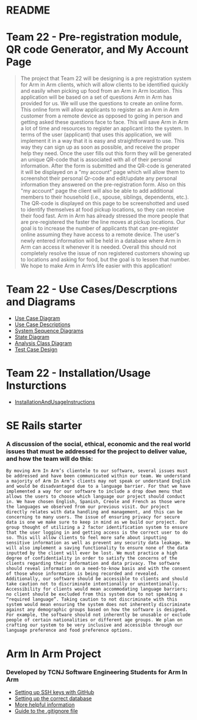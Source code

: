 # README


# Team 22 - Pre-registration module, QR code Generator, and My Account Page 

>  The project that Team 22 will be designing is a pre registration system for Arm in Arm clients, which will allow clients to be identified quickly and easily when picking up food from an Arm in Arm location. This application will be based on a set of questions Arm in Arm has provided for us. We will use the questions to create an online form. This online form will allow applicants to register as an Arm in Arm customer from a remote device as opposed to going in person and getting asked these questions face to face. This will save Arm in Arm a lot of time and resources to register an applicant into the system. In terms of the user (applicant) that uses this application, we will implement it in a way that it is easy and straightforward to use. This way they can sign up as soon as possible, and receive the proper help they need. Once the user fills out this form they will be generated an unique QR-code that is associated with all of their personal information. After the form is submitted and the QR-code is generated it will be displayed on a "my account" page which will allow them to screenshot their personal Qr-code and edit/update any personal information they answered on the pre-registration form. Also on this "my account" page the client will also be able to add additional members to their household (i.e., spouse, siblings, dependents, etc.). The QR-code is displayed on this page to be screenshotted and used to identify themselves at food pickup locations, so they can receive their food fast. Arm in Arm has already stressed the more people that are pre-registered the faster the line moves at pickup locations. Our goal is to increase the number of applicants that can pre-register online assuming they have access to a remote device. The user's newly entered information will be held in a database where Arm in Arm can access it whenever it is needed. Overall this should not completely resolve the issue of non registered customers showing up to locations and asking for food, but the goal is to lessen that number. We hope to make Arm in Arm’s life easier with this application!

# Team 22 - Use Cases/Descrptions and Diagrams 
-    [Use Case Diagram]()
-    [Use Case Descriptions]()
-    [System Sequence Diagrams]()
-    [State Diagram]()
-    [Analysis Class Diagram]()
-    [Test Case Design]()

# Team 22 - Installation/Usage Insturctions 
- [InstallationAndUsageInstructions](InstallationAndUsageInstructions.md)

   
# SE Rails starter
### A discussion of the social, ethical, economic and the real world issues that must be addressed for the project to deliver value, and how the team will do this:
    By moving Arm In Arm’s clientele to our software, several issues must be addressed and have been communicated within our team. We understand a majority of Arm In Arm’s clients may not speak or understand English and would be disadvantaged due to a language barrier. For that we have implemented a way for our software to include a drop down menu that allows the users to choose which language our project should conduct in. We have chosen English, Spanish, Creole and French as those were the languages we observed from our previous visit. Our project directly relates with data handling and management, and this can be concerning to many users. The issue of ensuring privacy for secure data is one we make sure to keep in mind as we build our project. Our group thought of utilizing a 2 factor identification system to ensure that the user logging in and getting access is the correct user to do so. This will allow clients to feel more safe about inputting sensitive information as well as prevent any security data leakage. We will also implement a saving functionality to ensure none of the data inputted by the client will ever be lost. We must practice a high degree of confidentiality in order to satisfy the concerns of the clients regarding their information and data privacy. The software should reveal information on a need-to-know basis and with the consent of those whose information is being recorded and revealed. Additionally, our software should be accessible to clients and should take caution not to discriminate intentionally or unintentionally. Accessibility for clients would mean accommodating language barriers; no client should be excluded from this system due to not speaking a “required language”. Taking caution to not discriminate with this system would mean ensuring the system does not inherently discriminate against any demographic groups based on how the software is designed. For example, the software should not inherently be unusable or exclude people of certain nationalities or different age groups. We plan on crafting our system to be very inclusive and accessible through our language preference and food preference options.

# Arm In Arm Project

### Developed by TCNJ Software Engineering Students for Arm In Arm
  * [Setting up SSH keys with GitHub](docs/Setting_up_SSH_keys_GitHub.md)
  * [Setting up the correct database](docs/SQLite3_to_Postgres_on_Rails.md)
* [More helpful information](docs/More_helpful_info.md)
* [Guide to the .gitignore file](docs/.gitignore_Guide.md)
